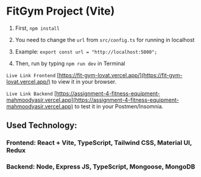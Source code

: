 # FitGym Project (Vite)

1) First, `npm install`

2) You need to change the `url` from `src/config.ts` for running in localhost

3) Example: `export const url = "http://localhost:5000";` 

4) Then, run by typing `npm run dev` in Terminal

`Live Link Frontend` [https://fit-gym-lovat.vercel.app/](https://fit-gym-lovat.vercel.app/) to view it in your browser.

`Live Link Backend` [https://assignment-4-fitness-equipment-mahmoodyasir.vercel.app](https://assignment-4-fitness-equipment-mahmoodyasir.vercel.app) to test it in your Postmen/Insomnia.

## Used Technology:

### Frontend: React + Vite, TypeScript, Tailwind CSS, Material UI, Redux

### Backend: Node, Express JS, TypeScript, Mongoose, MongoDB